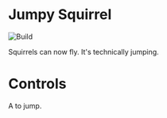 
# Jumpy Squirrel

![Build](https://github.com/ThePythonator/Jumpy-Squirrel/workflows/Build/badge.svg)

Squirrels can now fly. It's technically jumping.

# Controls

A to jump.
